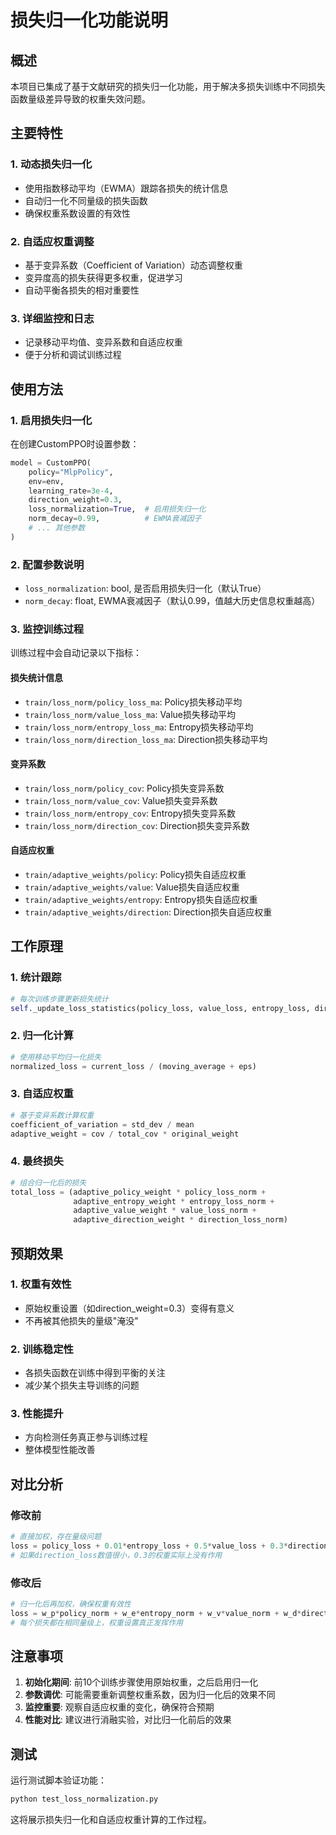 # 损失归一化功能说明

## 概述

本项目已集成了基于文献研究的损失归一化功能，用于解决多损失训练中不同损失函数量级差异导致的权重失效问题。

## 主要特性

### 1. 动态损失归一化
- 使用指数移动平均（EWMA）跟踪各损失的统计信息
- 自动归一化不同量级的损失函数
- 确保权重系数设置的有效性

### 2. 自适应权重调整
- 基于变异系数（Coefficient of Variation）动态调整权重
- 变异度高的损失获得更多权重，促进学习
- 自动平衡各损失的相对重要性

### 3. 详细监控和日志
- 记录移动平均值、变异系数和自适应权重
- 便于分析和调试训练过程

## 使用方法

### 1. 启用损失归一化

在创建CustomPPO时设置参数：

```python
model = CustomPPO(
    policy="MlpPolicy",
    env=env,
    learning_rate=3e-4,
    direction_weight=0.3,
    loss_normalization=True,  # 启用损失归一化
    norm_decay=0.99,          # EWMA衰减因子
    # ... 其他参数
)
```

### 2. 配置参数说明

- `loss_normalization`: bool, 是否启用损失归一化（默认True）
- `norm_decay`: float, EWMA衰减因子（默认0.99，值越大历史信息权重越高）

### 3. 监控训练过程

训练过程中会自动记录以下指标：

#### 损失统计信息
- `train/loss_norm/policy_loss_ma`: Policy损失移动平均
- `train/loss_norm/value_loss_ma`: Value损失移动平均  
- `train/loss_norm/entropy_loss_ma`: Entropy损失移动平均
- `train/loss_norm/direction_loss_ma`: Direction损失移动平均

#### 变异系数
- `train/loss_norm/policy_cov`: Policy损失变异系数
- `train/loss_norm/value_cov`: Value损失变异系数
- `train/loss_norm/entropy_cov`: Entropy损失变异系数
- `train/loss_norm/direction_cov`: Direction损失变异系数

#### 自适应权重
- `train/adaptive_weights/policy`: Policy损失自适应权重
- `train/adaptive_weights/value`: Value损失自适应权重
- `train/adaptive_weights/entropy`: Entropy损失自适应权重
- `train/adaptive_weights/direction`: Direction损失自适应权重

## 工作原理

### 1. 统计跟踪
```python
# 每次训练步骤更新损失统计
self._update_loss_statistics(policy_loss, value_loss, entropy_loss, direction_loss)
```

### 2. 归一化计算
```python
# 使用移动平均归一化损失
normalized_loss = current_loss / (moving_average + eps)
```

### 3. 自适应权重
```python
# 基于变异系数计算权重
coefficient_of_variation = std_dev / mean
adaptive_weight = cov / total_cov * original_weight
```

### 4. 最终损失
```python
# 组合归一化后的损失
total_loss = (adaptive_policy_weight * policy_loss_norm + 
              adaptive_entropy_weight * entropy_loss_norm + 
              adaptive_value_weight * value_loss_norm + 
              adaptive_direction_weight * direction_loss_norm)
```

## 预期效果

### 1. 权重有效性
- 原始权重设置（如direction_weight=0.3）变得有意义
- 不再被其他损失的量级"淹没"

### 2. 训练稳定性
- 各损失函数在训练中得到平衡的关注
- 减少某个损失主导训练的问题

### 3. 性能提升
- 方向检测任务真正参与训练过程
- 整体模型性能改善

## 对比分析

### 修改前
```python
# 直接加权，存在量级问题
loss = policy_loss + 0.01*entropy_loss + 0.5*value_loss + 0.3*direction_loss
# 如果direction_loss数值很小，0.3的权重实际上没有作用
```

### 修改后
```python
# 归一化后再加权，确保权重有效性
loss = w_p*policy_norm + w_e*entropy_norm + w_v*value_norm + w_d*direction_norm
# 每个损失都在相同量级上，权重设置真正发挥作用
```

## 注意事项

1. **初始化期间**: 前10个训练步骤使用原始权重，之后启用归一化
2. **参数调优**: 可能需要重新调整权重系数，因为归一化后的效果不同
3. **监控重要**: 观察自适应权重的变化，确保符合预期
4. **性能对比**: 建议进行消融实验，对比归一化前后的效果

## 测试

运行测试脚本验证功能：

```bash
python test_loss_normalization.py
```

这将展示损失归一化和自适应权重计算的工作过程。